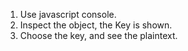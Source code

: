 1. Use javascript console.
2. Inspect the object, the Key is shown.
3. Choose the key, and see the plaintext.
